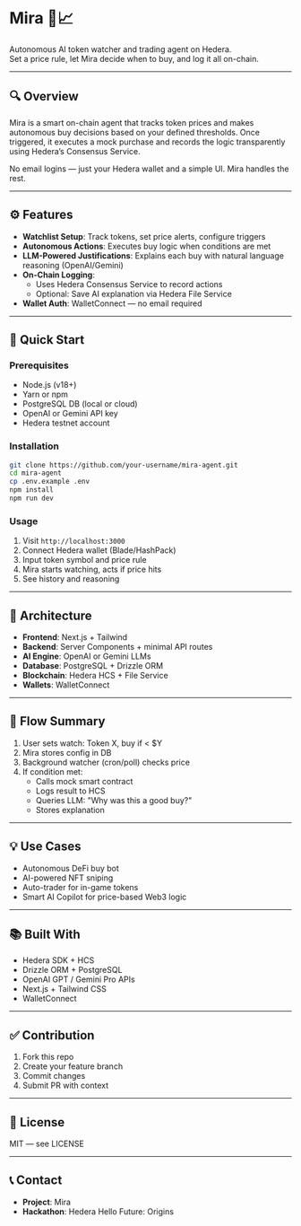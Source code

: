 # Mira 🤖📈

Autonomous AI token watcher and trading agent on Hedera.  
Set a price rule, let Mira decide when to buy, and log it all on-chain.

---

## 🔍 Overview

Mira is a smart on-chain agent that tracks token prices and makes autonomous buy decisions based on your defined thresholds. Once triggered, it executes a mock purchase and records the logic transparently using Hedera’s Consensus Service.

No email logins — just your Hedera wallet and a simple UI. Mira handles the rest.

---

## ⚙️ Features

- **Watchlist Setup**: Track tokens, set price alerts, configure triggers
- **Autonomous Actions**: Executes buy logic when conditions are met
- **LLM-Powered Justifications**: Explains each buy with natural language reasoning (OpenAI/Gemini)
- **On-Chain Logging**:
  - Uses Hedera Consensus Service to record actions
  - Optional: Save AI explanation via Hedera File Service
- **Wallet Auth**: WalletConnect — no email required

---

## 🚀 Quick Start

### Prerequisites

- Node.js (v18+)
- Yarn or npm
- PostgreSQL DB (local or cloud)
- OpenAI or Gemini API key
- Hedera testnet account

### Installation

```bash
git clone https://github.com/your-username/mira-agent.git
cd mira-agent
cp .env.example .env
npm install
npm run dev
```

### Usage

1. Visit `http://localhost:3000`
2. Connect Hedera wallet (Blade/HashPack)
3. Input token symbol and price rule
4. Mira starts watching, acts if price hits
5. See history and reasoning

---

## 🧠 Architecture

- **Frontend**: Next.js + Tailwind
- **Backend**: Server Components + minimal API routes
- **AI Engine**: OpenAI or Gemini LLMs
- **Database**: PostgreSQL + Drizzle ORM
- **Blockchain**: Hedera HCS + File Service
- **Wallets**: WalletConnect

---

## 🔁 Flow Summary

1. User sets watch: Token X, buy if < $Y
2. Mira stores config in DB
3. Background watcher (cron/poll) checks price
4. If condition met:
   - Calls mock smart contract
   - Logs result to HCS
   - Queries LLM: "Why was this a good buy?"
   - Stores explanation

---

## 💡 Use Cases

- Autonomous DeFi buy bot
- AI-powered NFT sniping
- Auto-trader for in-game tokens
- Smart AI Copilot for price-based Web3 logic

---

## 📚 Built With

- Hedera SDK + HCS
- Drizzle ORM + PostgreSQL
- OpenAI GPT / Gemini Pro APIs
- Next.js + Tailwind CSS
- WalletConnect

---

## ✅ Contribution

1. Fork this repo
2. Create your feature branch
3. Commit changes
4. Submit PR with context

---

## 📄 License

MIT — see LICENSE

---

## 📞 Contact

- **Project**: Mira
- **Hackathon**: Hedera Hello Future: Origins
